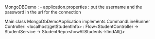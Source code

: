 MongoDBDemo : - 
application.properties : put the username and the password in the url for the connection


Main class MongoDbDemoApplication implements CommandLineRunner 
Controller: <localhost/getStudentInfo> : Flow<StudentController -> StudentService -> StudentRepo:showAllStudents->findAll()>
